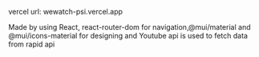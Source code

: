 vercel url: wewatch-psi.vercel.app

Made by using React, react-router-dom for navigation,@mui/material and @mui/icons-material for designing and Youtube api is used to fetch data from rapid api
